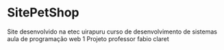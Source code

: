 # SitePetShop
Site desenvolvido na etec uirapuru curso de desenvolvimento de sistemas aula de programação web 1
Projeto professor fabio claret
